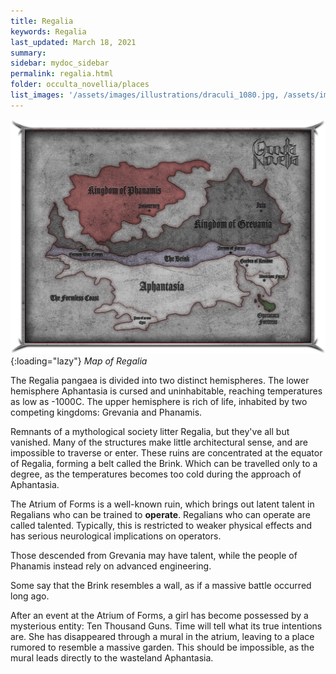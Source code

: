 ```yaml
---
title: Regalia
keywords: Regalia
last_updated: March 18, 2021
summary: 
sidebar: mydoc_sidebar
permalink: regalia.html
folder: occulta_novellia/places
list_images: '/assets/images/illustrations/draculi_1080.jpg, /assets/images/illustrations/laurence_the_duelist_1080.jpg,/assets/images/illustrations/iscara_the_ten_thousand_guns_1080.jpg,/assets/images/illustrations/alpha_draculi_1080.jpg'
---
```


![Map of Regalia](/assets/images/regalia_map.png "Map of Regalia"){:loading="lazy"}
*Map of Regalia*

The Regalia pangaea is divided into two distinct hemispheres. The lower hemisphere Aphantasia is cursed and uninhabitable, reaching temperatures as low as -1000C. The upper hemisphere is rich of life, inhabited by two competing kingdoms: Grevania and Phanamis.

Remnants of a mythological society litter Regalia, but they've all but vanished. Many of the structures make little architectural sense, and are impossible to traverse or enter. These ruins are concentrated at the equator of Regalia, forming a belt called the Brink. Which can be travelled only to a degree, as the temperatures becomes too cold during the approach of Aphantasia.

The Atrium of Forms is a well-known ruin, which brings out latent talent in Regalians who can be trained to **operate**. Regalians who can operate are called talented. Typically, this is restricted to weaker physical effects and has serious neurological implications on operators.

Those descended from Grevania may have talent, while the people of Phanamis instead rely on advanced engineering.

Some say that the Brink resembles a wall, as if a massive battle occurred long ago.

After an event at the Atrium of Forms, a girl has become possessed by a mysterious entity: Ten Thousand Guns. Time will tell what its true intentions are. She has disappeared through a mural in the atrium, leaving to a place rumored to resemble a massive garden. This should be impossible, as the mural leads directly to the wasteland Aphantasia.
